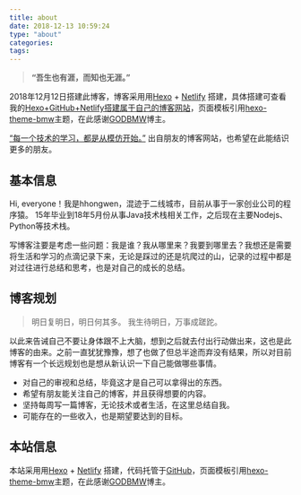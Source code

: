 ```yaml
---
title: about
date: 2018-12-13 10:59:24
type: "about"
categories:
tags:
---
```


> **“吾生也有涯，而知也无涯。”**

2018年12月12日搭建此博客，博客采用用[Hexo](https://hexo.io/zh-cn/) + [Netlify](https://www.netlify.com/) 搭建，具体搭建可查看我的[Hexo+GitHub+Netlify搭建属于自己的博客网站](/20181216/build-own-blog/)，页面模板引用[hexo-theme-bmw](https://godbmw.com/passages/2018-11-15-theme-bmw-docs-zh/)主题，在此感谢[GODBMW](https://godbmw.com/)博主。

[“每一个技术的学习，都是从模仿开始。”](https://www.loveinliuy.com/) 出自朋友的博客网站，也希望在此能结识更多的朋友。

## 基本信息

Hi, everyone！我是hhongwen，混迹于二线城市，目前从事于一家创业公司的程序猿。
15年毕业到18年5月份从事Java技术栈相关工作，之后现在主要Nodejs、Python等技术栈。

写博客注要是考虑一些问题：我是谁？我从哪里来？我要到哪里去？我想还是需要将生活和学习的点滴记录下来，无论是踩过的还是坑爬过的山，记录的过程中都是对过往进行总结和思考，也是对自己的成长的总结。

## 博客规划

>明日复明日，明日何其多。 
我生待明日，万事成蹉跎。

以此来告诫自己不要让身体跟不上大脑，想到之后就去付出行动做出来，这也是此博客的由来。之前一直犹犹豫豫，想了也做了但总半途而弃没有结果，所以对目前博客有一个长远规划也是想从新认识一下自己能做哪些事情。

- 对自己的审视和总结，毕竟这才是自己可以拿得出的东西。
- 希望有朋友能关注自己的博客，并且获得想要的内容。
- 坚持每周写一篇博客，无论技术或者生活，在这里总结自我。
- 可能存在的一些收入，也是期望要达到的目标。


## 本站信息
本站采用用[Hexo](https://hexo.io/zh-cn/) + [Netlify](https://www.netlify.com/) 搭建，代码托管于[GitHub](https://github.com/HongwenHan/blog)，页面模板引用[hexo-theme-bmw](https://godbmw.com/passages/2018-11-15-theme-bmw-docs-zh/)主题，在此感谢[GODBMW](https://godbmw.com/)博主。
